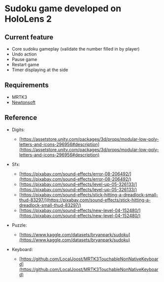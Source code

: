 # Sudoku game developed on HoloLens 2
## Current feature
- Core sudoku gameplay (validate the number filled in by player)
- Undo action
- Pause game
- Restart game
- Timer displaying at the side

## Requirements
- MRTK3
- [Newtonsoft](https://www.newtonsoft.com/json)

## Reference
- Digits: 
    - [https://assetstore.unity.com/packages/3d/props/modular-low-poly-letters-and-icons-296956#description](https://assetstore.unity.com/packages/3d/props/modular-low-poly-letters-and-icons-296956#description)

- Sfx: 
    - [https://pixabay.com/sound-effects/error-08-206492/](https://pixabay.com/sound-effects/error-08-206492/)
    - [https://pixabay.com/sound-effects/level-up-05-326133/](https://pixabay.com/sound-effects/level-up-05-326133/)
    - [https://pixabay.com/sound-effects/stick-hitting-a-dreadlock-small-thud-83297/](https://pixabay.com/sound-effects/stick-hitting-a-dreadlock-small-thud-83297/)
    - [https://pixabay.com/sound-effects/new-level-04-152480/](https://pixabay.com/sound-effects/new-level-04-152480/)

- Puzzle:
    - [https://www.kaggle.com/datasets/bryanpark/sudoku](https://www.kaggle.com/datasets/bryanpark/sudoku)

- Keyboard: 
    - [https://github.com/LocalJoost/MRTK3TouchableNonNativeKeyboard](https://github.com/LocalJoost/MRTK3TouchableNonNativeKeyboard)